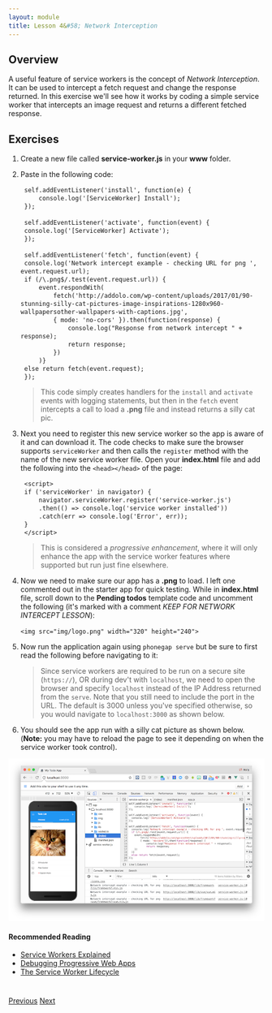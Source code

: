 ```yaml
---
layout: module
title: Lesson 4&#58; Network Interception
---
```


## Overview
A useful feature of service workers is the concept of _Network Interception_. It can be used to intercept a fetch request and change the response returned. In this exercise we'll see how it works by coding a simple service worker that intercepts an image request and returns a different fetched response.

## Exercises

1. Create a new file called **service-worker.js** in your **www** folder.
2. Paste in the following code:

        self.addEventListener('install', function(e) {
            console.log('[ServiceWorker] Install');
        });

        self.addEventListener('activate', function(event) {
        console.log('[ServiceWorker] Activate');
        });

        self.addEventListener('fetch', function(event) {
        console.log('Network intercept example - checking URL for png ', event.request.url);
        if (/\.png$/.test(event.request.url)) {
            event.respondWith(
                fetch('http://addolo.com/wp-content/uploads/2017/01/90-stunning-silly-cat-pictures-image-inspirations-1280x960-wallpapersother-wallpapers-with-captions.jpg',
                { mode: 'no-cors' }).then(function(response) {
                    console.log("Response from network intercept " + response);
                    return response;
                })
            )}
        else return fetch(event.request);
        });

   >This code simply creates handlers for the `install` and `activate` events with logging statements, but then in the `fetch` event intercepts a call to load a **.png** file and instead returns a silly cat pic.

3. Next you need to register this new service worker so the app is aware of it and can download it. The code checks to make sure the browser supports `serviceWorker` and then calls the `register` method with the name of the new service worker file. Open your **index.html** file and add the following into the `<head></head>` of the page:

        <script>
        if ('serviceWorker' in navigator) {
            navigator.serviceWorker.register('service-worker.js')
            .then(() => console.log('service worker installed'))
            .catch(err => console.log('Error', err));
        }
        </script>

   >This is considered a _progressive enhancement_, where it will only enhance the app with the service worker features where supported but run just fine elsewhere.

2. Now we need to make sure our app has a **.png** to load. I left one commented out in the starter app for quick testing. While in **index.html** file, scroll down to the **Pending todos** template code and uncomment the following (it's marked with a comment _KEEP FOR NETWORK INTERCEPT LESSON_):

      `<img src="img/logo.png" width="320" height="240">`      

4. Now run the application again using `phonegap serve` but be sure to first read the following before navigating to it:

   >Since service workers are required to be run on a secure site (`https://`), OR during dev't with `localhost`, we need to open the browser and specify `localhost` instead of the IP Address returned from the `serve`. Note that you still need to include the port in the URL. The default is 3000 unless you've specified otherwise, so you would navigate to `localhost:3000` as shown below. 

5. You should see the app run with a silly cat picture as shown below. (**Note:** you may have to reload the page to see it depending on when the service worker took control).

![](images/network-intercept1.png)

#### Recommended Reading
- [Service Workers Explained](https://github.com/w3c/ServiceWorker/blob/master/explainer.md)
- [Debugging Progressive Web Apps](https://developers.google.com/web/tools/chrome-devtools/progressive-web-apps)
- [The Service Worker Lifecycle](https://developers.google.com/web/fundamentals/instant-and-offline/service-worker/lifecycle)

<div class="row" style="margin-top:40px;">
<div class="col-sm-12">
<a href="lesson3.html" class="btn btn-default"><i class="glyphicon glyphicon-chevron-left"></i> Previous</a>
<a href="lesson5.html" class="btn btn-default pull-right">Next <i class="glyphicon
glyphicon-chevron-right"></i></a>
</div>
</div>
